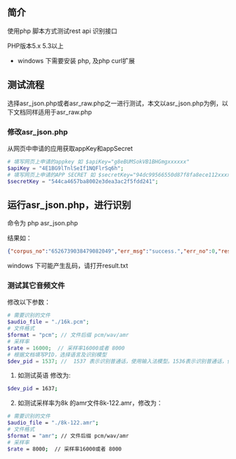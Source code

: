 ## 简介

使用php 脚本方式测试rest api 识别接口

PHP版本5.x 5.3以上



- windows 下需要安装 php, 及php curl扩展



## 测试流程

选择asr_json.php或者asr_raw.php之一进行测试，本文以asr_json.php为例，以下文档同样适用于asr_raw.php



### 修改asr_json.php

从网页中申请的应用获取appKey和appSecret

```php
# 填写网页上申请的appkey 如 $apiKey="g8eBUMSokVB1BHGmgxxxxxx"
$apiKey = "4E1BG9lTnlSeIf1NQFlrSq6h";
# 填写网页上申请的APP SECRET 如 $secretKey="94dc99566550d87f8fa8ece112xxxxx"
$secretKey = "544ca4657ba8002e3dea3ac2f5fdd241";
```




## 运行asr_json.php，进行识别

命令为 php asr_json.php



结果如：
```json
{"corpus_no":"6526739038479082049","err_msg":"success.","err_no":0,"result":["北京科技馆，"],"sn":"766059849441519624850"}
```

windows 下可能产生乱码，请打开result.txt

### 测试其它音频文件



修改以下参数：

```php
# 需要识别的文件
$audio_file = "./16k.pcm";
# 文件格式
$format = "pcm"; // 文件后缀 pcm/wav/amr
# 采样率
$rate = 16000;  // 采样率16000或者 8000
# 根据文档填写PID，选择语言及识别模型
$dev_pid = 1537; //  1537 表示识别普通话，使用输入法模型。1536表示识别普通话，使用搜索模型
```



1. 如测试英语 修改为:

```bash
$dev_pid = 1637;
```

2. 如测试采样率为8k 的amr文件8k-122.amr，修改为：

```bash
# 需要识别的文件
$audio_file = "./8k-122.amr";
# 文件格式
$format = "amr"; // 文件后缀 pcm/wav/amr
# 采样率
$rate = 8000;  // 采样率16000或者 8000
```

   ​